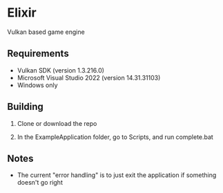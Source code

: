 # Elixir

Vulkan based game engine

## Requirements
- Vulkan SDK (version 1.3.216.0)
- Microsoft Visual Studio 2022 (version 14.31.31103)
- Windows only

## Building

1. Clone or download the repo

2. In the ExampleApplication folder, go to Scripts, and run complete.bat

## Notes

-   The current "error handling" is to just exit the application if something doesn't go right
